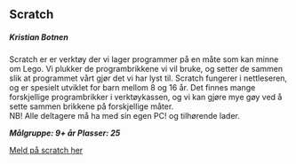 ## Scratch
##### Kristian Botnen

Scratch er er verktøy der vi lager programmer på en måte som kan minne om Lego. Vi plukker de programbrikkene vi vil bruke, og setter de sammen slik at programmet vårt gjør det vi har lyst til. Scratch fungerer i nettleseren, og er spesielt utviklet for barn mellom 8 og 16 år. Det finnes mange forskjellige programbrikker i verktøykassen, og vi kan gjøre mye gøy ved å sette sammen brikkene på forskjellige måter.    
NB! Alle deltagere må ha med sin egen PC! og tilhørende lader.

***Målgruppe: 9+ år      Plasser: 25***

[Meld på scratch her](https://boosterconf.ticketco.events/no/nb/e/scratch_2022)